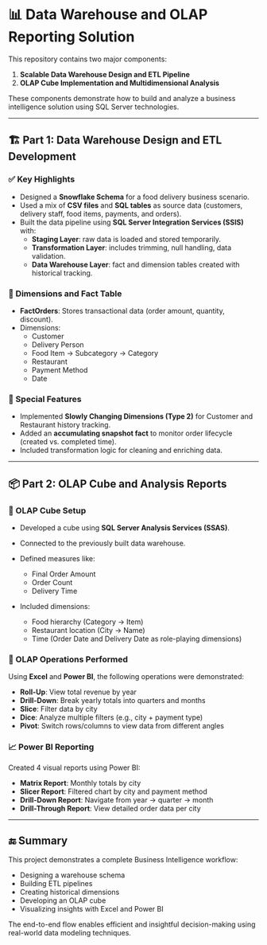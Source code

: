 # 📊 Data Warehouse and OLAP Reporting Solution

This repository contains two major components:

1. **Scalable Data Warehouse Design and ETL Pipeline**
2. **OLAP Cube Implementation and Multidimensional Analysis**

These components demonstrate how to build and analyze a business intelligence solution using SQL Server technologies.

---

## 🏗️ Part 1: Data Warehouse Design and ETL Development

### ✅ Key Highlights

- Designed a **Snowflake Schema** for a food delivery business scenario.
- Used a mix of **CSV files** and **SQL tables** as source data (customers, delivery staff, food items, payments, and orders).
- Built the data pipeline using **SQL Server Integration Services (SSIS)** with:
  - **Staging Layer**: raw data is loaded and stored temporarily.
  - **Transformation Layer**: includes trimming, null handling, data validation.
  - **Data Warehouse Layer**: fact and dimension tables created with historical tracking.

### 🧱 Dimensions and Fact Table

- **FactOrders**: Stores transactional data (order amount, quantity, discount).
- Dimensions:
  - Customer
  - Delivery Person
  - Food Item → Subcategory → Category
  - Restaurant
  - Payment Method
  - Date

### 🔁 Special Features

- Implemented **Slowly Changing Dimensions (Type 2)** for Customer and Restaurant history tracking.
- Added an **accumulating snapshot fact** to monitor order lifecycle (created vs. completed time).
- Included transformation logic for cleaning and enriching data.

---

## 📦 Part 2: OLAP Cube and Analysis Reports

### 🔧 OLAP Cube Setup

- Developed a cube using **SQL Server Analysis Services (SSAS)**.
- Connected to the previously built data warehouse.
- Defined measures like:
  - Final Order Amount
  - Order Count
  - Delivery Time

- Included dimensions:
  - Food hierarchy (Category → Item)
  - Restaurant location (City → Name)
  - Time (Order Date and Delivery Date as role-playing dimensions)

### 🔎 OLAP Operations Performed

Using **Excel** and **Power BI**, the following operations were demonstrated:

- **Roll-Up**: View total revenue by year
- **Drill-Down**: Break yearly totals into quarters and months
- **Slice**: Filter data by city
- **Dice**: Analyze multiple filters (e.g., city + payment type)
- **Pivot**: Switch rows/columns to view data from different angles

### 📈 Power BI Reporting

Created 4 visual reports using Power BI:

- **Matrix Report**: Monthly totals by city
- **Slicer Report**: Filtered chart by city and payment method
- **Drill-Down Report**: Navigate from year → quarter → month
- **Drill-Through Report**: View detailed order data per city

---

## 🔚 Summary

This project demonstrates a complete Business Intelligence workflow:

- Designing a warehouse schema
- Building ETL pipelines
- Creating historical dimensions
- Developing an OLAP cube
- Visualizing insights with Excel and Power BI

The end-to-end flow enables efficient and insightful decision-making using real-world data modeling techniques.
